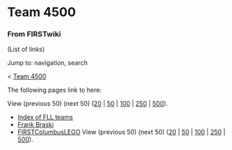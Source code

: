 # Team 4500

### From FIRSTwiki

(List of links)

Jump to: navigation, search

&lt; [Team 4500](/index.php?title=Team_4500&redirect=no "Team 4500" )  

The following pages link to here:

View (previous 50) (next 50)
([20](/index.php?title=Special:Whatlinkshere/Team_4500&limit=20&from=0
"Special:Whatlinkshere/Team 4500" ) |
[50](/index.php?title=Special:Whatlinkshere/Team_4500&limit=50&from=0
"Special:Whatlinkshere/Team 4500" ) |
[100](/index.php?title=Special:Whatlinkshere/Team_4500&limit=100&from=0
"Special:Whatlinkshere/Team 4500" ) |
[250](/index.php?title=Special:Whatlinkshere/Team_4500&limit=250&from=0
"Special:Whatlinkshere/Team 4500" ) |
[500](/index.php?title=Special:Whatlinkshere/Team_4500&limit=500&from=0
"Special:Whatlinkshere/Team 4500" )).

  * [Index of FLL teams](/index.php/Index_of_FLL_teams "Index of FLL teams" )
  * [Frank Braski](/index.php/Frank_Braski "Frank Braski" )
  * [FIRSTColumbusLEGO](/index.php/FIRSTColumbusLEGO "FIRSTColumbusLEGO" )
View (previous 50) (next 50)
([20](/index.php?title=Special:Whatlinkshere/Team_4500&limit=20&from=0
"Special:Whatlinkshere/Team 4500" ) |
[50](/index.php?title=Special:Whatlinkshere/Team_4500&limit=50&from=0
"Special:Whatlinkshere/Team 4500" ) |
[100](/index.php?title=Special:Whatlinkshere/Team_4500&limit=100&from=0
"Special:Whatlinkshere/Team 4500" ) |
[250](/index.php?title=Special:Whatlinkshere/Team_4500&limit=250&from=0
"Special:Whatlinkshere/Team 4500" ) |
[500](/index.php?title=Special:Whatlinkshere/Team_4500&limit=500&from=0
"Special:Whatlinkshere/Team 4500" )).

